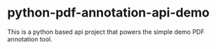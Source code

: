 # python-pdf-annotation-api-demo
This is a python based api project that powers the simple demo PDF annotation tool.
